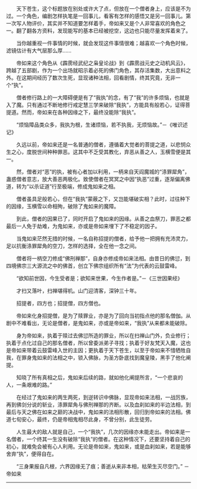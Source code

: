 <!--
  =====<< 卍 · Copyright · 卍 >>=====
  FileName: 003.md
  Directory: Puppetry
  Author: Lokavit
  Birthtime: 2015/7/25 23:31:22
  -----
  Mtime: 2023/5/14 23:51:36
  WordCount: 0
  -----
  Copyright © 1911 - 2023 Lokavit
      卍 · 小僧過境　衆生甦醒 · 卍
  =====<< 卍 · Description · 卍 >>=====

-->

　　天下苍生，这个标题放在别处或许大了点，但放在一个僧者身上，应该是不为过。一个角色，编剧怎样执笔是一回事儿，看客有怎样的感悟又是另一回事儿。第一次写人物评价，其实并不知道要怎样着手，帝如来又是个人非常喜欢的角色之一。翻了翻各方资料，发现能写的基本已经被挖空，这边也只能尽量发挥着来了。

　　当你越重视一件事情的时候，就会发现这件事情很难；越喜欢一个角色时候，滤镜估计有大气层那么厚……

　　帝如来这个角色从《霹雳经武纪之枭皇论战》到《霹雳战元史之动机风云》，跨越了五部剧，作为一个出场就昭示着必死的佛门角色，其存活集数，大出意料之外。在这期间经历了数次生死，显现诸种法相，回看剧情，终其究竟，无非一个“执”。

　　僧者修行路上的一大障碍便是有了“我执”的念，有了“我”的许多烦恼，也就是入了魔。只有通过不断地修行戒定慧三学来破除“我执”，方能具有般若心，证得菩提道。然而，帝如来在各种因缘之下，最终没能除“我执”。

　　“烦恼障品类众多，我执为根，生诸烦恼，若不执我，无烦恼故。”－《唯识述记》

　　久远以前，帝如来还是一名普通的僧者，遵循着大觉者的菩提之道，以悲悯众生之心，度脱世间种种罪恶。这其中不乏受其教化，弃恶从善之人，玉横雪便是其一。

　　然，僧者对“恶”的执，被有心者加以利用，一柄来自天阎魔城的“涤罪犀角”，蛊惑僧者意志，放大善恶两极化。致使僧者在冥冥之中因“执恶”过重，逐渐偏离佛道，转为“以杀证道”行至极端，修成鬼如来之相。

　　僧者虽具足般若心，但在“我执”蒙蔽之下，又岂能堪破实相？此时，过往种下的因缘，玉横雪以命相殉，破除了鬼如来的魔障。

　　到此，僧者的因果已了，同时开启了鬼如来的因缘。从善之血祭刀，罪恶之都最后一人免于劫难，为鬼如来，亦或是帝如来埋下了不稳定的因子。

　　当鬼如来茫然无措的时候，一名自称招提的僧者，给予他一把拥有充沛灵力，足以抗衡涤罪犀角的空刀，怎样的选择，全在他一念之间。

　　僧者将一柄空刀修成“佛刑禅那”，自身亦修成帝如来法相。由昔日的佛愆，到四境佛宗三大源流之中的佛首，创立下佛宗组织所有“法”为代表的云鼓雷峰。

　　“欲知前世因，今生受者是；欲知来世果，今生作者是。”－《三世因果经》

　　才扫又落叶，扫禅堪得机。山门迎清客，深钟三十年。

　　招提者，四方也；招提僧，四方僧也。

　　帝如来化身招提僧，是为了赎罪业，亦是为了回向当初指点他的那名僧伽。从剧中不难看出，无论是僧者，是鬼如来，亦或是帝如来，“我执”从来都未能破除。

　　身为帝如来，执着于赎过去佛愆所造的罪业，所以在扫禅山门外，负业修行；执着于点化过自己的那名僧者，所以曾委派弟子寻找；执着于好友梵天入魔，这也是帝如来带着云鼓雷峰入世的主因；更执着于天下苍生，以至于帝如来不惜牺牲自我，在罪身鬼如来的法相之中，锁入佛脉，为圣方卧底找到魔皇陵，黑手了他化阐提。

　　知晓了所有真相之后，鬼如来后续的路，就如他化阐提所言，“一个悲哀的人，一条艰难的路。”

　　在经过了鬼如来的两生两死，到逆转识中佛脉，显现帝如来法相，一战厉族，再到佛剑分说的斩业，涤罪犀角与佛刑禅那的齐断。以及血刹如来的半边法相，到最后与天之佛在如来之巅的决战中，鬼如来的法相形散，回归到帝如来的法相。佛道七旬安心，最终，仍是帝相鬼相尽此身，不曾分别，此生徒劳。

　　人生最大的敌人就是自己，一个“我执”，几次的因缘亦未能走出。帝如来是一名僧者，一个终其一生没有破除“我执”的僧者。在这种情况下，还要坚持着自己的初心，就难免会被有心人利用。无论是帝如来，鬼如来，或是血刹如来，若是能够舍弃“执”，便得自在。

　　“三身果报自凡根，六界因缘无了痕；善逝从来非本相，枯荣生灭尽空门。” －帝如来

---
